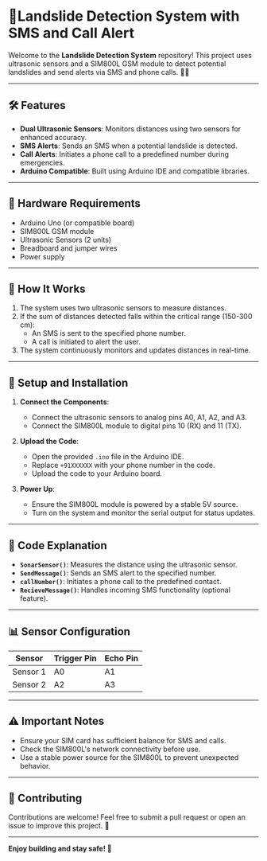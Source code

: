 # 🚨Landslide Detection System with SMS and Call Alert

Welcome to the **Landslide Detection System** repository! This project uses ultrasonic sensors and a SIM800L GSM module to detect potential landslides and send alerts via SMS and phone calls. 🚧📱

---

## 🛠️ **Features**

- **Dual Ultrasonic Sensors**: Monitors distances using two sensors for enhanced accuracy.
- **SMS Alerts**: Sends an SMS when a potential landslide is detected.
- **Call Alerts**: Initiates a phone call to a predefined number during emergencies.
- **Arduino Compatible**: Built using Arduino IDE and compatible libraries.

---

## 🧩 **Hardware Requirements**

- Arduino Uno (or compatible board)
- SIM800L GSM module
- Ultrasonic Sensors (2 units)
- Breadboard and jumper wires
- Power supply

---

## 📜 **How It Works**

1. The system uses two ultrasonic sensors to measure distances.
2. If the sum of distances detected falls within the critical range (150-300 cm):
   - An SMS is sent to the specified phone number.
   - A call is initiated to alert the user.
3. The system continuously monitors and updates distances in real-time.

---

## 🚀 **Setup and Installation**

1. **Connect the Components**:
   - Connect the ultrasonic sensors to analog pins A0, A1, A2, and A3.
   - Connect the SIM800L module to digital pins 10 (RX) and 11 (TX).

2. **Upload the Code**:
   - Open the provided `.ino` file in the Arduino IDE.
   - Replace `+91XXXXXX` with your phone number in the code.
   - Upload the code to your Arduino board.

3. **Power Up**:
   - Ensure the SIM800L module is powered by a stable 5V source.
   - Turn on the system and monitor the serial output for status updates.

---

## 📝 **Code Explanation**

- **`SonarSensor()`**:
  Measures the distance using the ultrasonic sensor.
- **`SendMessage()`**:
  Sends an SMS alert to the specified number.
- **`callNumber()`**:
  Initiates a phone call to the predefined contact.
- **`RecieveMessage()`**:
  Handles incoming SMS functionality (optional feature).

---

## 📊 **Sensor Configuration**

| **Sensor**   | **Trigger Pin** | **Echo Pin** |
|--------------|-----------------|--------------|
| Sensor 1     | A0              | A1           |
| Sensor 2     | A2              | A3           |

---

## ⚠️ **Important Notes**

- Ensure your SIM card has sufficient balance for SMS and calls.
- Check the SIM800L's network connectivity before use.
- Use a stable power source for the SIM800L to prevent unexpected behavior.

---

## 🎉 **Contributing**

Contributions are welcome! Feel free to submit a pull request or open an issue to improve this project. 🌟

---

**Enjoy building and stay safe! 🚀**

